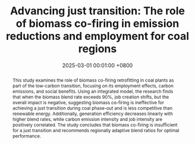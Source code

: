 ---
title:          "Advancing just transition: The role of biomass co-firing in emission reductions and employment for coal regions"
date:           2025-03-01 00:01:00 +0800
selected:       false
pub:            "Sustainable Energy Technologies and Assessments"
pub_date:       "2025"
abstract: >-
 This study examines the role of biomass co-firing retrofitting in coal plants as part of the low-carbon transition, focusing on its employment effects, carbon emissions, and social benefits. Using an integrated model, the research finds that when the biomass blend rate exceeds 90%, job creation shifts, but the overall impact is negative, suggesting biomass co-firing is ineffective for achieving a just transition during coal phase-out and is less competitive than renewable energy. Additionally, generation efficiency decreases linearly with higher blend rates, while carbon emission intensity and job intensity are positively correlated. The study concludes that biomass co-firing is insufficient for a just transition and recommends regionally adaptive blend ratios for optimal performance.
cover:          /assets/images/covers/cover25-1.jpg
authors:
- Mingyu Zhai,Xuelin Tian,Zenghui Liu ,Yincheng Zhao,Yating Deng,Weiyao Yang*.
links:
  Paper: http://dx.doi.org/10.1016/j.seta.2025.104246
---